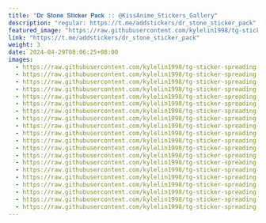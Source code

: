```yaml
---
title: "𝐃𝐫 𝐒𝐭𝐨𝐧𝐞 𝐒𝐭𝐢𝐜𝐤𝐞𝐫 𝐏𝐚𝐜𝐤 :: @KissAnime_Stickers_Gallery"
description: "regular: https://t.me/addstickers/dr_stone_sticker_pack"
featured_image: "https://raw.githubusercontent.com/kylelin1998/tg-sticker-spreading-worldwide-images/main/img/66af9051-ee52-42a5-b203-af495b753d0f.jpg"
link: "https://t.me/addstickers/dr_stone_sticker_pack"
weight: 3
date: 2024-04-29T08:06:25+08:00
images:
  - https://raw.githubusercontent.com/kylelin1998/tg-sticker-spreading-worldwide-images/main/img/66af9051-ee52-42a5-b203-af495b753d0f.jpg
  - https://raw.githubusercontent.com/kylelin1998/tg-sticker-spreading-worldwide-images/main/img/d5a490e8-ec95-46a5-94e8-7103d2353d6b.jpg
  - https://raw.githubusercontent.com/kylelin1998/tg-sticker-spreading-worldwide-images/main/img/cecbf53b-e0cf-4df7-b102-5dbb6bb17a09.jpg
  - https://raw.githubusercontent.com/kylelin1998/tg-sticker-spreading-worldwide-images/main/img/8afad596-934a-4dad-bff4-7d33f404bb7c.jpg
  - https://raw.githubusercontent.com/kylelin1998/tg-sticker-spreading-worldwide-images/main/img/4f30b2fe-25a2-4038-b2da-9e83183efb81.jpg
  - https://raw.githubusercontent.com/kylelin1998/tg-sticker-spreading-worldwide-images/main/img/ab6f6b01-5096-4f70-88ae-90f9fd592363.jpg
  - https://raw.githubusercontent.com/kylelin1998/tg-sticker-spreading-worldwide-images/main/img/069f1fbc-3114-4d5d-adbe-497820d481f5.jpg
  - https://raw.githubusercontent.com/kylelin1998/tg-sticker-spreading-worldwide-images/main/img/a95082fb-f24d-4d05-b488-c447c418e088.jpg
  - https://raw.githubusercontent.com/kylelin1998/tg-sticker-spreading-worldwide-images/main/img/c30caeb6-30b2-4c30-bd7e-3aaab12fd2eb.jpg
  - https://raw.githubusercontent.com/kylelin1998/tg-sticker-spreading-worldwide-images/main/img/e71bbdb3-d848-4e7a-b58c-3dc15173a13d.jpg
  - https://raw.githubusercontent.com/kylelin1998/tg-sticker-spreading-worldwide-images/main/img/0b79add8-088e-4d96-a7f7-27005b10525c.jpg
  - https://raw.githubusercontent.com/kylelin1998/tg-sticker-spreading-worldwide-images/main/img/9b15e0d6-a2f5-4e66-a396-aac19797ef75.jpg
  - https://raw.githubusercontent.com/kylelin1998/tg-sticker-spreading-worldwide-images/main/img/aefaab84-ea4f-4494-87e4-240f8075283a.jpg
  - https://raw.githubusercontent.com/kylelin1998/tg-sticker-spreading-worldwide-images/main/img/03d2696a-0f96-4630-aed9-62b05a49bd35.jpg
  - https://raw.githubusercontent.com/kylelin1998/tg-sticker-spreading-worldwide-images/main/img/1dadc872-7a44-46ae-b849-368822b9f538.jpg
  - https://raw.githubusercontent.com/kylelin1998/tg-sticker-spreading-worldwide-images/main/img/bdb17f49-a903-486e-a1b6-a28eddbb4c02.jpg
  - https://raw.githubusercontent.com/kylelin1998/tg-sticker-spreading-worldwide-images/main/img/0618a2d0-74df-45b2-8d4a-a1105f886cf2.jpg
  - https://raw.githubusercontent.com/kylelin1998/tg-sticker-spreading-worldwide-images/main/img/b6f542b0-86a1-4412-bd78-c2b6e2ef2ccb.jpg
  - https://raw.githubusercontent.com/kylelin1998/tg-sticker-spreading-worldwide-images/main/img/51a11edd-a61c-480a-98dd-cc0dc54cd55e.jpg
  - https://raw.githubusercontent.com/kylelin1998/tg-sticker-spreading-worldwide-images/main/img/2fe1eaea-88e6-4a2d-8241-b76c3dfc6010.jpg
---
```

